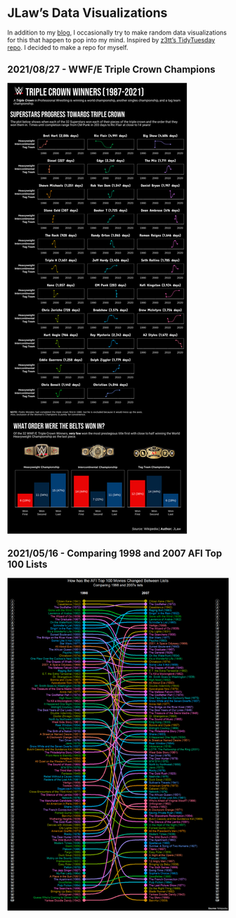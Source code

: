 JLaw’s Data Visualizations
================

In addition to my [blog](https://jlaw.netlify.app), I occasionally try
to make random data visualizations for this that happen to pop into my
mind. Inspired by [z3tt’s TidyTuesday
repo](https://github.com/Z3tt/TidyTuesday). I decided to make a repo for
myself.

## 2021/08/27 - WWF/E Triple Crown Champions

![](20210822_WWE_Triple_Crown_Champions/wwe_triple_crown_infographic_files/figure-html/plot-1.png)

## 2021/05/16 - Comparing 1998 and 2007 AFI Top 100 Lists

![](https://raw.githubusercontent.com/jtlawren67/afi_top_100/master/README_files/figure-gfm/unnamed-chunk-3-1.png)
